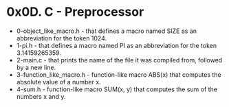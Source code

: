 # 0x0D. C - Preprocessor

- 0-object_like_macro.h - that defines a macro named SIZE as an abbreviation for the token 1024.
- 1-pi.h - that defines a macro named PI as an abbreviation for the token 3.14159265359.
- 2-main.c - that prints the name of the file it was compiled from, followed by a new line.
- 3-function_like_macro.h - function-like macro ABS(x) that computes the absolute value of a number x.
- 4-sum.h - function-like macro SUM(x, y) that computes the sum of the numbers x and y.

